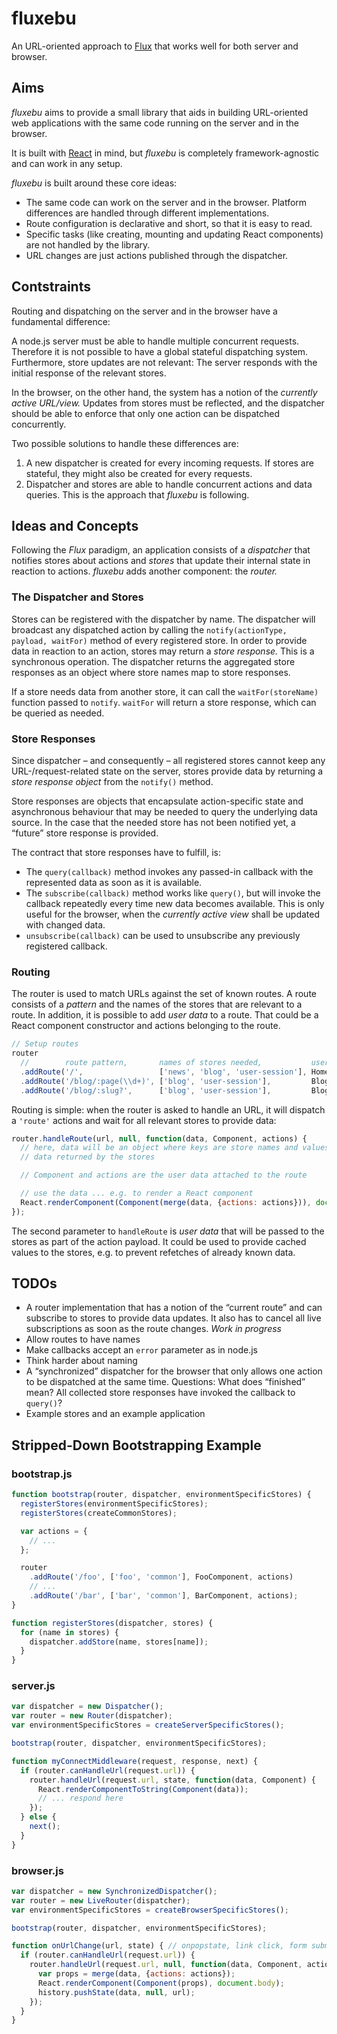 fluxebu
===

An URL-oriented approach to [Flux][] that works well for both server and browser.


Aims
---

*fluxebu* aims to provide a small library that aids in building URL-oriented web
applications with the same code running on the server and in the browser.

It is built with [React][] in mind, but *fluxebu* is completely framework-agnostic and can work in any setup.

*fluxebu* is built around these core ideas:

- The same code can work on the server and in the browser. Platform differences are handled through different implementations.
- Route configuration is declarative and short, so that it is easy to read.
- Specific tasks (like creating, mounting and updating React components) are not handled by the library.
- URL changes are just actions published through the dispatcher.


Contstraints
---

Routing and dispatching on the server and in the browser have a fundamental difference:

A node.js server must be able to handle multiple concurrent requests. Therefore it is not possible to have a global stateful dispatching system. Furthermore, store updates are not relevant: The server responds with the initial response of the relevant stores.

In the browser, on the other hand, the system has a notion of the *currently active URL/view.* Updates from stores must be reflected, and the dispatcher should be able to enforce that only one action can be dispatched concurrently.

Two possible solutions to handle these differences are:

1. A new dispatcher is created for every incoming requests. If stores are stateful, they might also be created for every requests.
2. Dispatcher and stores are able to handle concurrent actions and data queries. This is the approach that *fluxebu* is following.


Ideas and Concepts
---

Following the *Flux* paradigm, an application consists of a *dispatcher* that notifies stores about actions and *stores* that update their internal state in reaction to actions. *fluxebu* adds another component: the *router.*

### The Dispatcher and Stores

Stores can be registered with the dispatcher by name. The dispatcher will broadcast any dispatched action by calling the `notify(actionType, payload, waitFor)` method of every registered store. In order to provide data in reaction to an action, stores may return a *store response.* This is a synchronous operation. The dispatcher returns the aggregated store responses as an object where store names map to store responses.

If a store needs data from another store, it can call the `waitFor(storeName)` function passed to `notify`. `waitFor` will return a store response, which can be queried as needed.


### Store Responses

Since dispatcher – and consequently – all registered stores cannot keep any URL-/request-related state on the server, stores provide data by returning a *store response object* from the `notify()` method.

Store responses are objects that encapsulate action-specific state and asynchronous behaviour that may be needed to query the underlying data source. In the case that the needed store has not been notified yet, a “future” store response is provided.

The contract that store responses have to fulfill, is:

- The `query(callback)` method invokes any passed-in callback with the represented data as soon as it is available.
- The `subscribe(callback)` method works like `query()`, but will invoke the callback repeatedly every time new data becomes available. This is only useful for the browser, when the *currently active view* shall be updated with changed data.
- `unsubscribe(callback)` can be used to unsubscribe any previously registered callback.


### Routing

The router is used to match URLs against the set of known routes. A route consists of a *pattern* and the names of the stores that are relevant to a route. In addition, it is possible to add *user data* to a route. That could be a React component constructor and actions belonging to the route.

```js
// Setup routes
router
  //        route pattern,       names of stores needed,           user data ...
  .addRoute('/',                 ['news', 'blog', 'user-session'], Homepage, actions)
  .addRoute('/blog/:page(\\d+)', ['blog', 'user-session'],         BlogList, actions)
  .addRoute('/blog/:slug?',      ['blog', 'user-session'],         BlogArticle, actions);
```

Routing is simple: when the router is asked to handle an URL, it will dispatch a `'route'` actions and wait for all relevant stores to provide data:

```js
router.handleRoute(url, null, function(data, Component, actions) {
  // here, data will be an object where keys are store names and values are
  // data returned by the stores

  // Component and actions are the user data attached to the route

  // use the data ... e.g. to render a React component
  React.renderComponent(Component(merge(data, {actions: actions})), document.body);
});
```

The second parameter to `handleRoute` is *user data* that will be passed to the stores as part of the action payload. It could be used to provide cached values to the stores, e.g. to prevent refetches of already known data.

TODOs
---

- A router implementation that has a notion of the “current route” and can subscribe to stores to provide data updates.
  It also has to cancel all live subscriptions as soon as the route changes. *Work in progress*
- Allow routes to have names
- Make callbacks accept an `error` parameter as in node.js
- Think harder about naming
- A “synchronized” dispatcher for the browser that only allows one action to be dispatched at the same time.
  Questions: What does “finished” mean? All collected store responses have invoked the callback to `query()`?
- Example stores and an example application


Stripped-Down Bootstrapping Example
---

### bootstrap.js

```js
function bootstrap(router, dispatcher, environmentSpecificStores) {
  registerStores(environmentSpecificStores);
  registerStores(createCommonStores);

  var actions = {
    // ...
  };

  router
    .addRoute('/foo', ['foo', 'common'], FooComponent, actions)
    // ...
    .addRoute('/bar', ['bar', 'common'], BarComponent, actions);
}

function registerStores(dispatcher, stores) {
  for (name in stores) {
    dispatcher.addStore(name, stores[name]);
  }
}
```

### server.js

```js
var dispatcher = new Dispatcher();
var router = new Router(dispatcher);
var environmentSpecificStores = createServerSpecificStores();

bootstrap(router, dispatcher, environmentSpecificStores);

function myConnectMiddleware(request, response, next) {
  if (router.canHandleUrl(request.url)) {
    router.handleUrl(request.url, state, function(data, Component) {
      React.renderComponentToString(Component(data));
      // ... respond here
    });
  } else {
    next();
  }
}
```


### browser.js

```js
var dispatcher = new SynchronizedDispatcher();
var router = new LiveRouter(dispatcher);
var environmentSpecificStores = createBrowserSpecificStores();

bootstrap(router, dispatcher, environmentSpecificStores);

function onUrlChange(url, state) { // onpopstate, link click, form submit
  if (router.canHandleUrl(request.url)) {
    router.handleUrl(request.url, null, function(data, Component, actions) {
      var props = merge(data, {actions: actions});
      React.renderComponent(Component(props), document.body);
      history.pushState(data, null, url);
    });
  }
}
```


  [Flux]: http://facebook.github.io/react/docs/flux-overview.html
  [React]: http://facebook.github.io/react/
